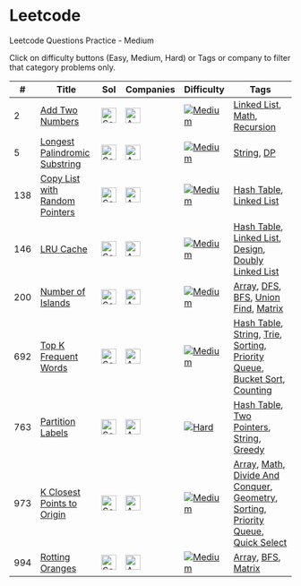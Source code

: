 # Leetcode
Leetcode Questions Practice - Medium

Click on difficulty buttons (Easy, Medium, Hard) or Tags or company to filter that category problems only.

|#|Title|Sol|Companies|Difficulty|Tags|
| - | - | - | - | - |  - |
|2|[Add Two Numbers](https://leetcode.com/problems/add-two-numbers/)|[<img src="https://edent.github.io/SuperTinyIcons/images/svg/github.svg" width="27" title="Solution" />](https://github.com/yvrakesh/Leetcode/tree/main/code/0002-Add-Two-Numbers)|[<img src="https://edent.github.io/SuperTinyIcons/images/svg/amazon.svg" width="27" title="Amazon" />](https://github.com/yvrakesh/Leetcode/tree/main/company/Amazon)|[![Medium](https://img.shields.io/badge/-Medium-yellow)](https://github.com/yvrakesh/Leetcode/tree/main/difficulty/Medium)|[Linked List](https://github.com/yvrakesh/Leetcode/tree/main/tag/Linked-List), [Math](https://github.com/yvrakesh/Leetcode/tree/main/tag/Math), [Recursion](https://github.com/yvrakesh/Leetcode/tree/main/tag/Recursion)|36.5%|81.6%|
|5|[Longest Palindromic Substring](https://leetcode.com/problems/longest-palindromic-substring/)|[<img src="https://edent.github.io/SuperTinyIcons/images/svg/github.svg" width="27" title="Solution" />](https://github.com/yvrakesh/Leetcode/tree/main/code/0005-Longest-Palindromic-Substring)|[<img src="https://edent.github.io/SuperTinyIcons/images/svg/amazon.svg" width="27" title="Amazon" />](https://github.com/yvrakesh/Leetcode/tree/main/company/Amazon)|[![Medium](https://img.shields.io/badge/-Medium-yellow)](https://github.com/yvrakesh/Leetcode/tree/main/difficulty/Medium)|[String](https://github.com/yvrakesh/Leetcode/tree/main/tag/String), [DP](https://github.com/yvrakesh/Leetcode/tree/main/tag/DP)|31.0%|94.3%|
|138|[Copy List with Random Pointers](https://leetcode.com/problems/copy-list-with-random-pointer/)|[<img src="https://edent.github.io/SuperTinyIcons/images/svg/github.svg" width="27" title="Solution" />](https://github.com/yvrakesh/Leetcode/tree/main/code/0138-Copy-List-With-Random-Pointer)|[<img src="https://edent.github.io/SuperTinyIcons/images/svg/amazon.svg" width="27" title="Amazon" />](https://github.com/yvrakesh/Leetcode/tree/main/company/Amazon)|[![Medium](https://img.shields.io/badge/-Medium-yellow)](https://github.com/yvrakesh/Leetcode/tree/main/difficulty/Medium)|[Hash Table](https://github.com/yvrakesh/Leetcode/tree/main/tag/Hash-Table),  [Linked List](https://github.com/yvrakesh/Leetcode/tree/main/tag/Linked-List)|43.0%|87.0%|
|146|[LRU Cache](https://leetcode.com/problems/lru-cache/)|[<img src="https://edent.github.io/SuperTinyIcons/images/svg/github.svg" width="27" title="Solution" />](https://github.com/yvrakesh/Leetcode/tree/main/code/0146-LRU-Cache)|[<img src="https://edent.github.io/SuperTinyIcons/images/svg/amazon.svg" width="27" title="Amazon" />](https://github.com/yvrakesh/Leetcode/tree/main/company/Amazon)|[![Medium](https://img.shields.io/badge/-Medium-yellow)](https://github.com/yvrakesh/Leetcode/tree/main/difficulty/Medium)|[Hash Table](https://github.com/yvrakesh/Leetcode/tree/main/tag/Hash-Table),  [Linked List](https://github.com/yvrakesh/Leetcode/tree/main/tag/Linked-List),  [Design](https://github.com/yvrakesh/Leetcode/tree/main/tag/Design),  [Doubly Linked List](https://github.com/yvrakesh/Leetcode/tree/main/tag/Doubly-Linked-List)|37.4%|96.2%|
|200|[Number of Islands](https://leetcode.com/problems/number-of-islands/)|[<img src="https://edent.github.io/SuperTinyIcons/images/svg/github.svg" width="27" title="Solution" />](https://github.com/yvrakesh/Leetcode/tree/main/code/0200-Number-Of-Islands)|[<img src="https://edent.github.io/SuperTinyIcons/images/svg/amazon.svg" width="27" title="Amazon" />](https://github.com/yvrakesh/Leetcode/tree/main/company/Amazon)|[![Medium](https://img.shields.io/badge/-Medium-yellow)](https://github.com/yvrakesh/Leetcode/tree/main/difficulty/Medium)|[Array](https://github.com/yvrakesh/Leetcode/tree/main/tag/Array), [DFS](https://github.com/yvrakesh/Leetcode/tree/main/tag/DFS),  [BFS](https://github.com/yvrakesh/Leetcode/tree/main/tag/BFS), [Union Find](https://github.com/yvrakesh/Leetcode/tree/main/tag/Union-Find),  [Matrix](https://github.com/yvrakesh/Leetcode/tree/main/tag/Matrix)|50.7%|97.3%|
|692|[Top K Frequent Words](https://leetcode.com/problems/top-k-frequent-words/)|[<img src="https://edent.github.io/SuperTinyIcons/images/svg/github.svg" width="27" title="Solution" />](https://github.com/yvrakesh/Leetcode/tree/main/code/0692-Top-K-Frequent-Words)|[<img src="https://edent.github.io/SuperTinyIcons/images/svg/amazon.svg" width="27" title="Amazon" />](https://github.com/yvrakesh/Leetcode/tree/main/company/Amazon)|[![Medium](https://img.shields.io/badge/-Medium-yellow)](https://github.com/yvrakesh/Leetcode/tree/main/difficulty/Medium)|[Hash Table](https://github.com/yvrakesh/Leetcode/tree/main/tag/Hash-Table), [String](https://github.com/yvrakesh/Leetcode/tree/main/tag/String), [Trie](https://github.com/yvrakesh/Leetcode/tree/main/tag/Trie), [Sorting](https://github.com/yvrakesh/Leetcode/tree/main/tag/Sorting), [Priority Queue](https://github.com/yvrakesh/Leetcode/tree/main/tag/Priority-Queue), [Bucket Sort](https://github.com/yvrakesh/Leetcode/tree/main/tag/Bucket-Sort), [Counting](https://github.com/yvrakesh/Leetcode/tree/main/tag/Counting)|53.6%|94.0%|
|763|[Partition Labels](https://leetcode.com/problems/partition-labels/)|[<img src="https://edent.github.io/SuperTinyIcons/images/svg/github.svg" width="27" title="Solution" />](https://github.com/yvrakesh/Leetcode/tree/main/code/0763-Partition-Labels)|[<img src="https://edent.github.io/SuperTinyIcons/images/svg/amazon.svg" width="27" title="Amazon" />](https://github.com/yvrakesh/Leetcode/tree/main/company/Amazon)|[![Hard](https://img.shields.io/badge/-Medium-yellow)](https://github.com/yvrakesh/Leetcode/tree/main/difficulty/Medium)|[Hash Table](https://github.com/yvrakesh/Leetcode/tree/main/tag/Hash-Table),  [Two Pointers](https://github.com/yvrakesh/Leetcode/tree/main/tag/Two-Pointers),  [String](https://github.com/yvrakesh/Leetcode/tree/main/tag/String),  [Greedy](https://github.com/yvrakesh/Leetcode/tree/main/tag/Greedy)|78.3%|96.1%|
|973|[K Closest Points to Origin](https://leetcode.com/problems/k-closest-points-to-origin/)|[<img src="https://edent.github.io/SuperTinyIcons/images/svg/github.svg" width="27" title="Solution" />](https://github.com/yvrakesh/Leetcode/tree/main/code/0973-K-Closest-Points-To-Origin)|[<img src="https://edent.github.io/SuperTinyIcons/images/svg/amazon.svg" width="27" title="Amazon" />](https://github.com/yvrakesh/Leetcode/tree/main/company/Amazon)|[![Medium](https://img.shields.io/badge/-Medium-yellow)](https://github.com/yvrakesh/Leetcode/tree/main/difficulty/Medium)|[Array](https://github.com/yvrakesh/Leetcode/tree/main/tag/Array), [Math](https://github.com/yvrakesh/Leetcode/tree/main/tag/Math),  [Divide And Conquer](https://github.com/yvrakesh/Leetcode/tree/main/tag/Divide-And-Conquer),  [Geometry](https://github.com/yvrakesh/Leetcode/tree/main/tag/Geometry),  [Sorting](https://github.com/yvrakesh/Leetcode/tree/main/tag/Sorting),  [Priority Queue](https://github.com/yvrakesh/Leetcode/tree/main/tag/Priority-Queue),  [Quick Select](https://github.com/yvrakesh/Leetcode/tree/main/tag/Quick-Select)|65.2%|95.4%|
|994|[Rotting Oranges](https://leetcode.com/problems/rotting-oranges/)|[<img src="https://edent.github.io/SuperTinyIcons/images/svg/github.svg" width="27" title="Solution" />](https://github.com/yvrakesh/Leetcode/tree/main/code/0994-Rotting-Oranges)|[<img src="https://edent.github.io/SuperTinyIcons/images/svg/amazon.svg" width="27" title="Amazon" />](https://github.com/yvrakesh/Leetcode/tree/main/company/Amazon)|[![Medium](https://img.shields.io/badge/-Medium-yellow)](https://github.com/yvrakesh/Leetcode/tree/main/difficulty/Medium)|[Array](https://github.com/yvrakesh/Leetcode/tree/main/tag/Array), [BFS](https://github.com/yvrakesh/Leetcode/tree/main/tag/BFS), [Matrix](https://github.com/yvrakesh/Leetcode/tree/main/tag/Matrix)|50.0%|94.6%|